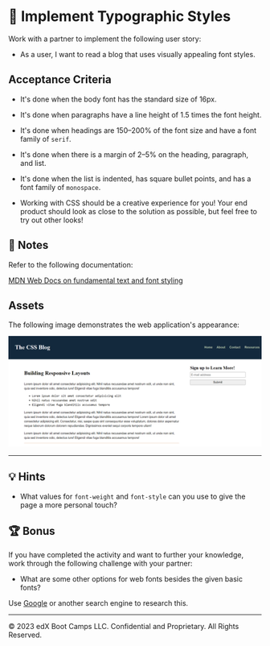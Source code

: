 # 📖 Implement Typographic Styles

Work with a partner to implement the following user story:

* As a user, I want to read a blog that uses visually appealing font styles.

## Acceptance Criteria

* It's done when the body font has the standard size of 16px.

* It's done when paragraphs have a line height of 1.5 times the font height.

* It's done when headings are 150–200% of the font size and have a font family of `serif`.

* It's done when there is a margin of 2–5% on the heading, paragraph, and list.

* It's done when the list is indented, has square bullet points, and has a font family of `monospace`.

* Working with CSS should be a creative experience for you! Your end product should look as close to the solution as possible, but feel free to try out other looks!

## 📝 Notes

Refer to the following documentation: 

[MDN Web Docs on fundamental text and font styling](https://developer.mozilla.org/en-US/docs/Learn/CSS/Styling_text/Fundamentals)

## Assets

The following image demonstrates the web application's appearance:

![The blog page includes a monospaced list and headings with a serif font.](./Images/01-CSS-typography.png)

--- 

## 💡 Hints

* What values for `font-weight` and `font-style` can you use to give the page a more personal touch?

## 🏆 Bonus

If you have completed the activity and want to further your knowledge, work through the following challenge with your partner:

* What are some other options for web fonts besides the given basic fonts?

Use [Google](https://www.google.com) or another search engine to research this.

---
© 2023 edX Boot Camps LLC. Confidential and Proprietary. All Rights Reserved.
